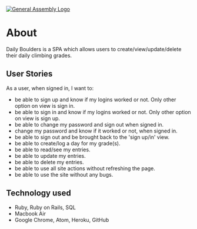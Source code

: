 [![General Assembly Logo](https://camo.githubusercontent.com/1a91b05b8f4d44b5bbfb83abac2b0996d8e26c92/687474703a2f2f692e696d6775722e636f6d2f6b6538555354712e706e67)](https://generalassemb.ly/education/web-development-immersive)

# About

Daily Boulders is a SPA which allows users to create/view/update/delete their daily climbing grades.

## User Stories

As a user, when signed in, I want to:
-  be able to sign up and know if my logins worked or not. Only other option on view is sign in.
-  be able to sign in and know if my logins worked or not. Only other option on view is sign up.
-  be able to change my password and sign out when signed in.
-  change my password and know if it worked or not, when signed in.
-  be able to sign out and be brought back to the 'sign up/in' view.
-  be able to create/log a day for my grade(s).
-  be able to read/see my entries.
-  be able to update my entries.
-  be able to delete my entries.
-  be able to use all site actions without refreshing the page.
-  be able to use the site without any bugs.

## Technology used

-  Ruby, Ruby on Rails, SQL
-  Macbook Air
-  Google Chrome, Atom, Heroku, GitHub
